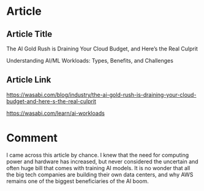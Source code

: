 # Article

## Article Title
The AI Gold Rush is Draining Your Cloud Budget, and Here’s the Real Culprit 

Understanding AI/ML Workloads: Types, Benefits, and Challenges
## Article Link
https://wasabi.com/blog/industry/the-ai-gold-rush-is-draining-your-cloud-budget-and-here-s-the-real-culprit

https://wasabi.com/learn/ai-workloads


# Comment
I came across this article by chance. I knew that the need for computing power and hardware has increased, but never considered the uncertain and often huge bill that comes with training AI models. It is no wonder that all the big tech companies are building their own data centers, and why AWS remains one of the biggest beneficiaries of the AI boom.
